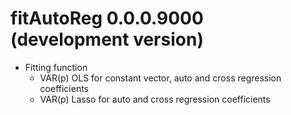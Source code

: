 # fitAutoReg 0.0.0.9000 (development version)

- Fitting function
    - VAR(p) OLS for constant vector, auto and cross regression coefficients
    - VAR(p) Lasso for auto and cross regression coefficients

